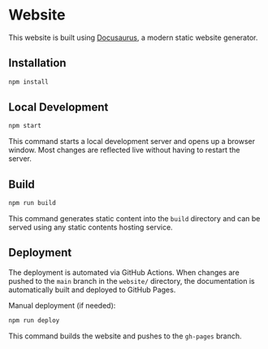 # Website

This website is built using [Docusaurus](https://docusaurus.io/), a modern static website generator.

## Installation

```bash
npm install
```

## Local Development

```bash
npm start
```

This command starts a local development server and opens up a browser window. Most changes are reflected live without having to restart the server.

## Build

```bash
npm run build
```

This command generates static content into the `build` directory and can be served using any static contents hosting service.

## Deployment

The deployment is automated via GitHub Actions. When changes are pushed to the `main` branch in the `website/` directory, the documentation is automatically built and deployed to GitHub Pages.

Manual deployment (if needed):

```bash
npm run deploy
```

This command builds the website and pushes to the `gh-pages` branch.

